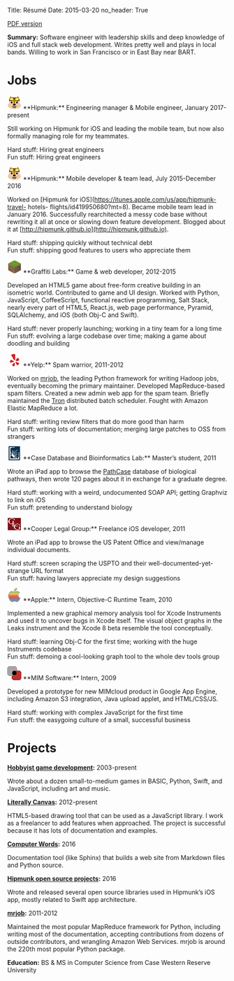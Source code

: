 Title: Résumé
Date: 2015-03-20
no_header: True

[PDF version](/downloads/Steve_Johnson_resume.pdf)

**Summary:** Software engineer with leadership skills and deep knowledge of iOS and full stack web development. Writes pretty well and plays in local bands. Willing to work in San Francisco or in East Bay near BART.

# Jobs

<img class="resume-image" src="/img/companies/hipmunk.png" alt="logo">
**Hipmunk:** Engineering manager & Mobile engineer, January 2017-present

Still working on Hipmunk for iOS and leading the mobile team, but now also
formally managing role for my teammates.

Hard stuff: Hiring great engineers  
Fun stuff: Hiring great engineers

<img class="resume-image" src="/img/companies/hipmunk.png" alt="logo">
**Hipmunk:** Mobile developer & team lead, July 2015-December 2016

Worked on [Hipmunk for iOS](https://itunes.apple.com/us/app/hipmunk-travel-
hotels- flights/id419950680?mt=8). Became mobile team lead in January 2016.
Successfully rearchitected a messy code base without rewriting it all at once
or slowing down feature development. Blogged about it at
[http://hipmunk.github.io](http://hipmunk.github.io).

Hard stuff: shipping quickly without technical debt  
Fun stuff: shipping good features to users who appreciate them

<img class="resume-image" src="/img/companies/graffiti.png" alt="logo">
**Graffiti Labs:** Game & web developer, 2012-2015

Developed an HTML5 game about free-form creative building in an isometric
world. Contributed to game and UI design. Worked with Python, JavaScript,
CoffeeScript, functional reactive programming, Salt Stack, nearly every part
of HTML5, React.js, web page performance, Pyramid, SQLAlchemy, and iOS (both
Obj-C and Swift).

Hard stuff: never properly launching; working in a tiny team for a long time  
Fun stuff: evolving a large codebase over time; making a game about doodling and building

<img class="resume-image" src="/img/companies/yelp.png" alt="logo">
**Yelp:** Spam warrior, 2011-2012

Worked on [mrjob](http://mrjob.readthedocs.org), the leading Python framework
for writing Hadoop jobs, eventually becoming the primary maintainer. Developed
MapReduce-based spam filters. Created a new admin web app for the spam team.
Briefly maintained the [Tron](https://github.com/Yelp/Tron) distributed batch
scheduler. Fought with Amazon Elastic MapReduce a lot.

Hard stuff: writing review filters that do more good than harm  
Fun stuff: writing lots of documentation; merging large patches to OSS from strangers

<img class="resume-image" src="/img/companies/cwru.png" alt="logo">
**Case Database and Bioinformatics Lab:** Master’s student, 2011

Wrote an iPad app to browse the [PathCase](http://nashua.cwru.edu/pathwaysweb/)
database of biological pathways, then wrote 120 pages about it in exchange for
a graduate degree.

Hard stuff: working with a weird, undocumented SOAP API; getting Graphviz to link on iOS  
Fun stuff: pretending to understand biology

<img class="resume-image" src="/img/companies/clg.png" alt="logo">
**Cooper Legal Group:** Freelance iOS developer, 2011

Wrote an iPad app to browse the US Patent Office and view/manage individual
documents.

Hard stuff: screen scraping the USPTO and their well-documented-yet-strange URL format  
Fun stuff: having lawyers appreciate my design suggestions

<img class="resume-image" src="/img/companies/apple.png" alt="logo">
**Apple:** Intern, Objective-C Runtime Team, 2010

Implemented a new graphical memory analysis tool for Xcode Instruments and used
it to uncover bugs in Xcode itself. The visual object graphs in the Leaks
instrument and the Xcode 8 beta resemble the tool conceptually.

Hard stuff: learning Obj-C for the first time; working with the huge Instruments codebase  
Fun stuff: demoing a cool-looking graph tool to the whole dev tools group

<img class="resume-image" src="/img/companies/mim.png" alt="logo">
**MIM Software:** Intern, 2009

Developed a prototype for new MIMcloud product in Google App Engine, including
Amazon S3 integration, Java upload applet, and HTML/CSS/JS.

Hard stuff: working with complex JavaScript for the first time  
Fun stuff: the easygoing culture of a small, successful business

# Projects

**[Hobbyist game development](http://steveasleep.com/games.html):** 2003-present

Wrote about a dozen small-to-medium games in BASIC, Python, Swift, and JavaScript, including art and music.

**[Literally Canvas](http://literallycanvas.com):** 2012-present

HTML5-based drawing tool that can be used as a JavaScript library. I work as a
freelancer to add features when approached. The project is successful because
it has lots of documentation and examples.

**[Computer Words](http://steveasleep.com/computerwords):** 2016

Documentation tool (like Sphinx) that builds a web site from Markdown files and Python source.

**[Hipmunk open source projects](http://hipmunk.github.io/):** 2016

Wrote and released several open source libraries used in Hipmunk’s iOS app,
mostly related to Swift app architecture.

**[mrjob](http://mrjob.readthedocs.org/):** 2011-2012

Maintained the most popular MapReduce framework for Python, including writing
most of the documentation, accepting contributions from dozens of outside
contributors, and wrangling Amazon Web Services. mrjob is around the 220th most
popular Python package.

**Education:** BS & MS in Computer Science from Case Western Reserve University
